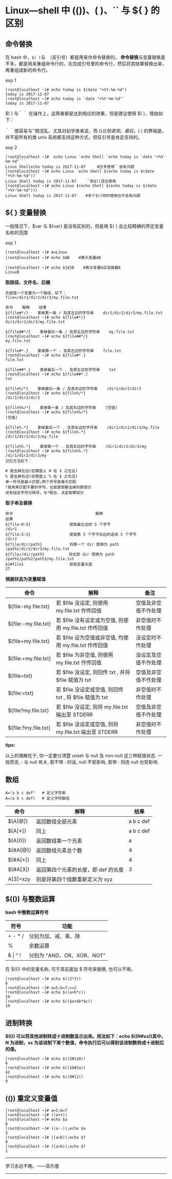 # Linux—shell 中 $(())、$( )、`` 与 ${ } 的区别

## 命令替换

在 bash 中，`$( )`与`` ``（反引号）都是用来作命令替换的。
**命令替换**与变量替换差不多，都是用来重组命令行的，先完成引号里的命令行，然后将其结果替换出来，再重组成新的命令行。

exp 1

```
[root@localhost ~]# echo today is $(date "+%Y-%m-%d")
today is 2017-11-07
[root@localhost ~]# echo today is `date "+%Y-%m-%d"`
today is 2017-11-07
```

$( ) 与｀｀
在操作上，这两者都是达到相应的效果，但是建议使用 $( )，理由如下：

｀｀很容易与''搞混乱，尤其对初学者来说，而 $( ) 比较直观。
最后，$( ) 的弊端是，并不是所有的类 unix 系统都支持这种方式，但反引号是肯定支持的。

exp 2

```
[root@localhost ~]#  echo Linux `echo Shell `echo today is `date "+%Y-%m-%d"```
Linux Shellecho today is 2017-11-07     #过多使用``会有问题
[root@localhost ~]# echo Linux `echo Shell $(echo today is $(date "+%Y-%m-%d"))`
Linux Shell today is 2017-11-07    ``和$()混合使用
[root@localhost ~]# echo Linux $(echo Shell $(echo today is $(date "+%Y-%m-%d")))
Linux Shell today is 2017-11-07    #多个$()同时使用也不会有问题
```

## ${ } 变量替换

一般情况下，$var 与 ${var} 是没有区别的，但是用 ${ } 会比较精确的界定变量名称的范围

exp 1

```
[root@localhost ~]# A=Linux
[root@localhost ~]# echo $AB    #表示变量AB

[root@localhost ~]# echo ${A}B    #表示变量A后连接着B
LinuxB
```

**取路径、文件名、后缀**

```
先赋值一个变量为一个路径，如下：
file=/dir1/dir2/dir3/my.file.txt

命令    解释    结果
${file#*/}    拿掉第一条 / 及其左边的字符串    dir1/dir2/dir3/my.file.txt
[root@localhost ~]# echo ${file#*/}
dir1/dir2/dir3/my.file.txt

${file##*/}    拿掉最后一条 / 及其左边的字符串    my.file.txt
[root@localhost ~]# echo ${file##*/}
my.file.txt

${file#*.}    拿掉第一个 . 及其左边的字符串    file.txt
[root@localhost ~]# echo ${file#*.}
file.txt

${file##*.}    拿掉最后一个 . 及其左边的字符串    txt
[root@localhost ~]# echo ${file##*.}
txt

${file%/*}    拿掉最后一条 / 及其右边的字符串    /dir1/dir2/dir3
[root@localhost ~]# echo ${file%/*}
/dir1/dir2/dir3

${file%%/*}    拿掉第一条 / 及其右边的字符串    (空值)
[root@localhost ~]# echo ${file%%/*}
(空值)

${file%.*}    拿掉最后一个 . 及其右边的字符串    /dir1/dir2/dir3/my.file
[root@localhost ~]# echo ${file%.*}
/dir1/dir2/dir3/my.file

${file%%.*}    拿掉第一个 . 及其右边的字符串    /dir1/dir2/dir3/my￼
[root@localhost ~]# echo ${file%%.*}
/dir1/dir2/dir3/my
记忆方法如下：

# 是去掉左边(在键盘上 # 在 $ 之左边)
% 是去掉右边(在键盘上 % 在 $ 之右边)
单一符号是最小匹配;两个符号是最大匹配
*是用来匹配不要的字符，也就是想要去掉的那部分
还有指定字符分隔号，与*配合，决定取哪部分
```

**取子串及替换**

```
命令                                    解释                           　　 结果
${file:0:5}            　　　提取最左边的 5 个字节    　　　　　　　　　　　　/dir1
${file:5:5}            　　　提取第 5 个字节右边的连续 5 个字节    　　　　　/dir2
${file/dir/path}            将第一个 dir 提换为 path    　　　　　　　　　 /path1/dir2/dir3/my.file.txt
${file//dir/path}    　　　　将全部 dir 提换为 path    　　　　　　　　　　　/path1/path2/path3/my.file.txt
${#file}    　　　　　　　　　 获取变量长度    　　　　　　　　　　　　　　　　　27                            
```

**根据状态为变量赋值**

| 命令                 | 解释                                                    | 备注                 |
| -------------------- | ------------------------------------------------------- | -------------------- |
| ${file-my.file.txt}  | 若 $file 没设定, 则使用 my.file.txt 作传回值            | 空值及非空值不作处理 |
| ${file:-my.file.txt} | 若 $file 没有设定或为空值, 则使用 my.file.txt 作传回值  | 非空值时不作处理     |
| ${file+my.file.txt}  | 若 $file 设为空值或非空值, 均使用 my.file.txt 作传回值  | 没设定时不作处理     |
| ${file:+my.file.txt} | 若 $file 为非空值, 则使用 my.file.txt 作传回值          | 没设定及空值不作处理 |
| ${file=txt}          | 若 $file 没设定, 则回传 txt , 并将 $file 赋值为 txt     | 空值及非空值不作处理 |
| ${file:=txt}         | 若 $file 没设定或空值, 则回传 txt , 将 $file 赋值为 txt | 非空值时不作处理     |
| ${file?my.file.txt}  | 若 $file 没设定, 则将 my.file.txt 输出至 STDERR         | 空值及非空值不作处理 |
| ${file:?my.file.txt} | 若 $file 没设定或空值, 则将 my.file.txt 输出至 STDERR   | 非空值时不作处理     |

 **tips:**

以上的理解在于, 你一定要分清楚 unset 与 null 及 non-null 这三种赋值状态. 一般而言, : 与 null 有关, 若不带 : 的话, null 不受影响, 若带 : 则连 null 也受影响.

## 数组

```
A="a b c def"   # 定义字符串
A=(a b c def)   # 定义字符数组
```

| 命令     | 解释                                | 结果      |
| -------- | ----------------------------------- | --------- |
| ${A[@]}  | 返回数组全部元素                    | a b c def |
| ${A[*]}  | 同上                                | a b c def |
| ${A[0]}  | 返回数组第一个元素                  | a         |
| ${#A[@]} | 返回数组元素总个数                  | 4         |
| ${#A[*]} | 同上                                | 4         |
| ${#A[3]} | 返回第四个元素的长度，即 def 的长度 | 3         |
| A[3]=xzy | 则是将第四个组数重新定义为 xyz      |           |

## $(()) 与整数运算

 

**bash 中整数运算符号**

| 符号     | 功能                       |
| -------- | -------------------------- |
| + - * /  | 分别为加、减、乘、除       |
| %        | 余数运算                   |
| & \| ^ ! | 分别为 “AND、OR、XOR、NOT” |

 在 $(()) 中的变量名称, 可于其前面加 $ 符号来替换, 也可以不用。

```
[root@localhost ~]# echo $((2*3))
6
[root@localhost ~]# a=5;b=7;c=2
[root@localhost ~]# echo $((a+b*c))
19
[root@localhost ~]# echo $(($a+$b*$c))
19
```

## **进制转换**

**$(()) 可以将其他进制转成十进制数显示出来。用法如下：echo $((N#xx))其中，N 为进制，xx 为该进制下某个数值，命令执行后可以得到该进制数转成十进制后的值。**

```
[root@localhost ~]# echo $((2#110))
6
[root@localhost ~]# echo $((16#2a))
42
[root@localhost ~]# echo $((8#11))
9
```

## (()) 重定义变量值

```
[root@localhost ~]# a=5;b=7
[root@localhost ~]# ((a++))
[root@localhost ~]# echo $a
6
[root@localhost ~]# ((a--));echo $a
5
[root@localhost ~]# ((a<b));echo $?
0
[root@localhost ~]# ((a>b));echo $?
1
```

  

***********************************************************

 学习永远不晚。——高尔基

***********************************************************
